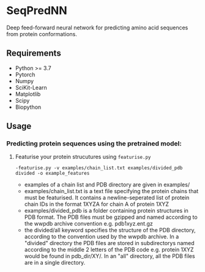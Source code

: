 # SeqPredNN

Deep feed-forward neural network for predicting amino acid sequences from protein conformations.

## Requirements

* Python >= 3.7
* Pytorch
* Numpy
* SciKit-Learn
* Matplotlib
* Scipy
* Biopython

## Usage

### Predicting protein sequences using the pretrained model:

1.  Featurise your protein strucutures using `featurise.py`

        -featurise.py -v examples/chain_list.txt examples/divided_pdb divided -o example_features

    - examples of a chain list and PDB directory are given in examples/
    - examples/chain_list.txt is a text file specifying the protein chains that must be featurised. It contains a newline-seperated list of protein chain IDs in the format 1XYZA for chain A of protein 1XYZ
    - examples/divided_pdb is a folder containing protein structures in PDB format. The PDB files must be gzipped and named according to the wwpdb archive convention e.g. pdb1xyz.ent.gz
    - the divided/all keyword specifies the structure of the PDB directory, according to the convention used by the wwpdb archive. In a "divided" directory the PDB files are  stored in subdirectorys named according to the middle 2 letters of the PDB code e.g. protein 1XYZ would be found in pdb_dir/XY/. In an "all" directory, all the PDB files are in a single directory.
